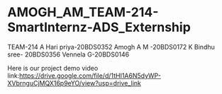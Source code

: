 # AMOGH_AM_TEAM-214-SmartInternz-ADS_Externship
TEAM-214
A Hari priya-20BDS0352
Amogh A M -20BDS0172
K Bindhu sree- 20BDS0356
Vennela G-20BDS0146

Here is our project demo video link:https://drive.google.com/file/d/1tHI1A6N5dyWP-XVbrnguCjMQX16p9eYO/view?usp=drive_link
